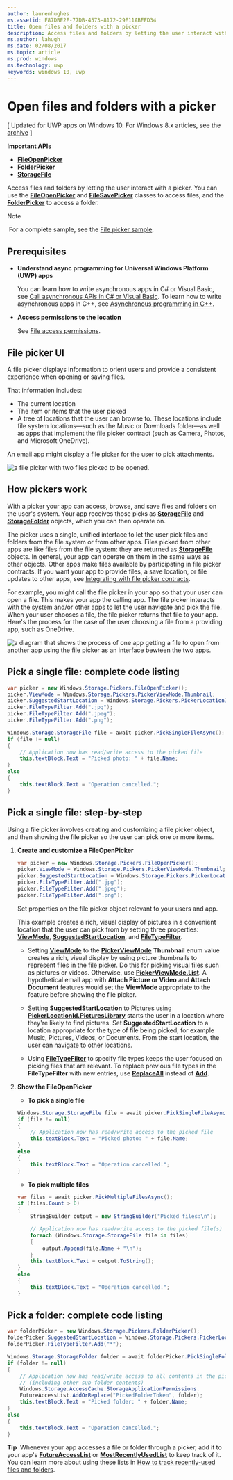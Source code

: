 ```yaml
---
author: laurenhughes
ms.assetid: F87DBE2F-77DB-4573-8172-29E11ABEFD34
title: Open files and folders with a picker
description: Access files and folders by letting the user interact with a picker. You can use the FileOpenPicker and FileSavePicker classes to gain access to files, and the FolderPicker to gain access to a folder.
ms.author: lahugh
ms.date: 02/08/2017
ms.topic: article
ms.prod: windows
ms.technology: uwp
keywords: windows 10, uwp
---
```


# Open files and folders with a picker


\[ Updated for UWP apps on Windows 10. For Windows 8.x articles, see the [archive](http://go.microsoft.com/fwlink/p/?linkid=619132) \]


**Important APIs**

-   [**FileOpenPicker**](https://msdn.microsoft.com/library/windows/apps/br207847)
-   [**FolderPicker**](https://msdn.microsoft.com/library/windows/apps/br207881)
-   [**StorageFile**](https://msdn.microsoft.com/library/windows/apps/br227171)

Access files and folders by letting the user interact with a picker. You can use the [**FileOpenPicker**](https://msdn.microsoft.com/library/windows/apps/br207847) and [**FileSavePicker**](https://msdn.microsoft.com/library/windows/apps/br207871) classes to access files, and the [**FolderPicker**](https://msdn.microsoft.com/library/windows/apps/br207881) to access a folder.

> [!NOTE]
> For a complete sample, see the [File picker sample](http://go.microsoft.com/fwlink/p/?linkid=619994).

## Prerequisites


-   **Understand async programming for Universal Windows Platform (UWP) apps**

    You can learn how to write asynchronous apps in C# or Visual Basic, see [Call asynchronous APIs in C# or Visual Basic](https://msdn.microsoft.com/library/windows/apps/mt187337). To learn how to write asynchronous apps in C++, see [Asynchronous programming in C++](https://msdn.microsoft.com/library/windows/apps/mt187334).

-   **Access permissions to the location**

    See [File access permissions](file-access-permissions.md).

## File picker UI


A file picker displays information to orient users and provide a consistent experience when opening or saving files.

That information includes:

-   The current location
-   The item or items that the user picked
-   A tree of locations that the user can browse to. These locations include file system locations—such as the Music or Downloads folder—as well as apps that implement the file picker contract (such as Camera, Photos, and Microsoft OneDrive).

An email app might display a file picker for the user to pick attachments.

![a file picker with two files picked to be opened.](images/picker-multifile-600px.png)

## How pickers work


With a picker your app can access, browse, and save files and folders on the user's system. Your app receives those picks as [**StorageFile**](https://msdn.microsoft.com/library/windows/apps/br227171) and [**StorageFolder**](https://msdn.microsoft.com/library/windows/apps/br227230) objects, which you can then operate on.

The picker uses a single, unified interface to let the user pick files and folders from the file system or from other apps. Files picked from other apps are like files from the file system: they are returned as [**StorageFile**](https://msdn.microsoft.com/library/windows/apps/br227171) objects. In general, your app can operate on them in the same ways as other objects. Other apps make files available by participating in file picker contracts. If you want your app to provide files, a save location, or file updates to other apps, see [Integrating with file picker contracts](https://msdn.microsoft.com/library/windows/apps/hh465192).

For example, you might call the file picker in your app so that your user can open a file. This makes your app the calling app. The file picker interacts with the system and/or other apps to let the user navigate and pick the file. When your user chooses a file, the file picker returns that file to your app. Here's the process for the case of the user choosing a file from a providing app, such as OneDrive.

![a diagram that shows the process of one app getting a file to open from another app using the file picker as an interface bewteen the two apps.](images/app-to-app-diagram-600px.png)

## Pick a single file: complete code listing


```cs
var picker = new Windows.Storage.Pickers.FileOpenPicker();
picker.ViewMode = Windows.Storage.Pickers.PickerViewMode.Thumbnail;
picker.SuggestedStartLocation = Windows.Storage.Pickers.PickerLocationId.PicturesLibrary;
picker.FileTypeFilter.Add(".jpg");
picker.FileTypeFilter.Add(".jpeg");
picker.FileTypeFilter.Add(".png");

Windows.Storage.StorageFile file = await picker.PickSingleFileAsync();
if (file != null)
{
    // Application now has read/write access to the picked file
    this.textBlock.Text = "Picked photo: " + file.Name;
}
else
{
    this.textBlock.Text = "Operation cancelled.";
}
```

## Pick a single file: step-by-step


Using a file picker involves creating and customizing a file picker object, and then showing the file picker so the user can pick one or more items.

1.  **Create and customize a FileOpenPicker**

    ```cs
    var picker = new Windows.Storage.Pickers.FileOpenPicker();
    picker.ViewMode = Windows.Storage.Pickers.PickerViewMode.Thumbnail;
    picker.SuggestedStartLocation = Windows.Storage.Pickers.PickerLocationId.PicturesLibrary;
    picker.FileTypeFilter.Add(".jpg");
    picker.FileTypeFilter.Add(".jpeg");
    picker.FileTypeFilter.Add(".png");
    ```
    Set properties on the file picker object relevant to your users and app.

    This example creates a rich, visual display of pictures in a convenient location that the user can pick from by setting three properties: [**ViewMode**](https://msdn.microsoft.com/library/windows/apps/br207855), [**SuggestedStartLocation**](https://msdn.microsoft.com/library/windows/apps/br207854), and [**FileTypeFilter**](https://msdn.microsoft.com/library/windows/apps/br207850).

    -   Setting [**ViewMode**](https://msdn.microsoft.com/library/windows/apps/br207855) to the [**PickerViewMode**](https://msdn.microsoft.com/library/windows/apps/xaml/windows.storage.pickers.pickerviewmode.aspx#thumbnail) **Thumbnail** enum value creates a rich, visual display by using picture thumbnails to represent files in the file picker. Do this for picking visual files such as pictures or videos. Otherwise, use [**PickerViewMode.List**](https://msdn.microsoft.com/library/windows/apps/xaml/windows.storage.pickers.pickerviewmode.aspx#list). A hypothetical email app with **Attach Picture or Video** and **Attach Document** features would set the **ViewMode** appropriate to the feature before showing the file picker.

    -   Setting [**SuggestedStartLocation**](https://msdn.microsoft.com/library/windows/apps/br207854) to Pictures using [**PickerLocationId.PicturesLibrary**](https://msdn.microsoft.com/library/windows/apps/br207890) starts the user in a location where they're likely to find pictures. Set **SuggestedStartLocation** to a location appropriate for the type of file being picked, for example Music, Pictures, Videos, or Documents. From the start location, the user can navigate to other locations.

    -   Using [**FileTypeFilter**](https://msdn.microsoft.com/library/windows/apps/br207850) to specify file types keeps the user focused on picking files that are relevant. To replace previous file types in the **FileTypeFilter** with new entries, use [**ReplaceAll**](https://msdn.microsoft.com/library/windows/apps/br207844) instead of [**Add**](https://msdn.microsoft.com/library/windows/apps/br207834).

2.  **Show the FileOpenPicker**

    - **To pick a single file**

    ```cs
    Windows.Storage.StorageFile file = await picker.PickSingleFileAsync();
    if (file != null)
    {
        // Application now has read/write access to the picked file
        this.textBlock.Text = "Picked photo: " + file.Name;
    }
    else
    {
        this.textBlock.Text = "Operation cancelled.";
    }
    ```

    - **To pick multiple files**  

    ```cs
    var files = await picker.PickMultipleFilesAsync();
    if (files.Count > 0)
    {
        StringBuilder output = new StringBuilder("Picked files:\n");

        // Application now has read/write access to the picked file(s)
        foreach (Windows.Storage.StorageFile file in files)
        {
            output.Append(file.Name + "\n");
        }
        this.textBlock.Text = output.ToString();
    }
    else
    {
        this.textBlock.Text = "Operation cancelled.";
    }
    ```

## Pick a folder: complete code listing


```cs
var folderPicker = new Windows.Storage.Pickers.FolderPicker();
folderPicker.SuggestedStartLocation = Windows.Storage.Pickers.PickerLocationId.Desktop;
folderPicker.FileTypeFilter.Add("*");

Windows.Storage.StorageFolder folder = await folderPicker.PickSingleFolderAsync();
if (folder != null)
{
    // Application now has read/write access to all contents in the picked folder
    // (including other sub-folder contents)
    Windows.Storage.AccessCache.StorageApplicationPermissions.
    FutureAccessList.AddOrReplace("PickedFolderToken", folder);
    this.textBlock.Text = "Picked folder: " + folder.Name;
}
else
{
    this.textBlock.Text = "Operation cancelled.";
}
```

**Tip**  Whenever your app accesses a file or folder through a picker, add it to your app's [**FutureAccessList**](https://msdn.microsoft.com/library/windows/apps/br207457) or [**MostRecentlyUsedList**](https://msdn.microsoft.com/library/windows/apps/br207458) to keep track of it. You can learn more about using these lists in [How to track recently-used files and folders](how-to-track-recently-used-files-and-folders.md).
